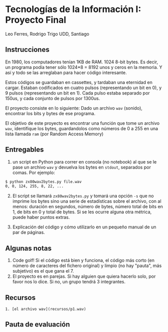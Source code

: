 # Tecnologías de la Información I: Proyecto Final

Leo Ferres, Rodrigo Trigo
UDD, Santiago

## Instrucciones

En 1980, los computadores tenían 1KB de RAM. 1024 8-bit bytes. Es
decir, un programa podía tener sólo 1024*8 = 8192 unos y ceros en la
memoria. Y así y todo se las arreglaban para hacer código interesante.

Estos códigos se guardaban en cassettes, y tardaban una eternidad en
cargar. Estaban codificados en cuatro pulsos (representando un bit en
0), y 9 pulsos (representando un bit en 1). Cada pulso estaba separado
por 150us, y cada conjunto de pulsos por 1300us.

El proyecto consiste en lo siguiente: Dado un archivo ```wav```
(sonido), encontrar los bits y bytes de ese programa.

El objetivo de este proyecto es encontrar una función que tome un
archivo ```wav```, identifique los bytes, guardandolos como números de
0 a 255 en una lista llamada ```ram``` (por Random Access Memory)

## Entregables

1. un script en Python para correr en consola (no notebook) al que se
   le pase un archivo ```wav``` y devuelva los bytes en ```stdout```,
   separados por comas. Por ejemplo:
```bash
$ python zx80wav2bytes.py file.wav
0, 0, 124, 255, 8, 22, ...
```
2. El script se llamará ```zx80wav2bytes.py``` y tomará una opción
   ```-s``` que no imprime los bytes sino una serie de estadísticas
   sobre el archivo, con al menos: duración en segundos, número de
   bytes, número total de bits en 1, de bits en 0 y total de bytes. Si
   se les ocurre alguna otra métrica, puede haber puntos extras.

3. Explicación del código y cómo utilizarlo en un pequeño manual de un
   par de páginas.

## Algunas notas

1. Code golf! Si el código está bien y funciona, el código más
      corto (en número de caracteres del fichero original) y limpio
      (no hay "pauta", más subjetivo) es el que gana el 7.
2. El proyecto es en parejas. Si hay alguien que quiera hacerlo solo,
   por favor nos lo dice. Si no, un grupo tendrá 3 integrantes.

## Recursos

	1. [el archivo wav](recursos/p1.wav)

## Pauta de evaluación


